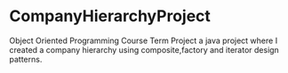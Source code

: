 # CompanyHierarchyProject
Object Oriented Programming Course Term Project
a java project where I created a company hierarchy using composite,factory and iterator design patterns.
